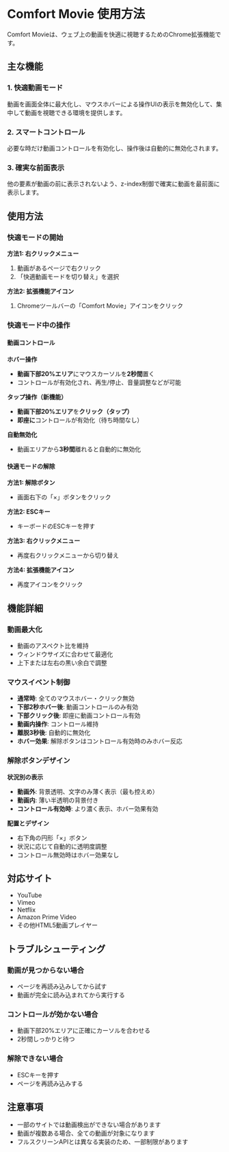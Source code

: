 # Comfort Movie 使用方法

Comfort Movieは、ウェブ上の動画を快適に視聴するためのChrome拡張機能です。

## 主な機能

### 1. 快適動画モード
動画を画面全体に最大化し、マウスホバーによる操作UIの表示を無効化して、集中して動画を視聴できる環境を提供します。

### 2. スマートコントロール
必要な時だけ動画コントロールを有効化し、操作後は自動的に無効化されます。

### 3. 確実な前面表示
他の要素が動画の前に表示されないよう、z-index制御で確実に動画を最前面に表示します。

## 使用方法

### 快適モードの開始

**方法1: 右クリックメニュー**
1. 動画があるページで右クリック
2. 「快適動画モードを切り替え」を選択

**方法2: 拡張機能アイコン**
1. Chromeツールバーの「Comfort Movie」アイコンをクリック

### 快適モード中の操作

#### 動画コントロール

**ホバー操作**
- **動画下部20%エリア**にマウスカーソルを**2秒間**置く
- コントロールが有効化され、再生/停止、音量調整などが可能

**タップ操作（新機能）**
- **動画下部20%エリア**を**クリック（タップ）**
- **即座に**コントロールが有効化（待ち時間なし）

**自動無効化**
- 動画エリアから**3秒間**離れると自動的に無効化

#### 快適モードの解除

**方法1: 解除ボタン**
- 画面右下の「×」ボタンをクリック

**方法2: ESCキー**
- キーボードのESCキーを押す

**方法3: 右クリックメニュー**
- 再度右クリックメニューから切り替え

**方法4: 拡張機能アイコン**
- 再度アイコンをクリック

## 機能詳細

### 動画最大化
- 動画のアスペクト比を維持
- ウィンドウサイズに合わせて最適化
- 上下または左右の黒い余白で調整

### マウスイベント制御
- **通常時**: 全てのマウスホバー・クリック無効
- **下部2秒ホバー後**: 動画コントロールのみ有効
- **下部クリック後**: 即座に動画コントロール有効
- **動画内操作**: コントロール維持
- **離脱3秒後**: 自動的に無効化
- **ホバー効果**: 解除ボタンはコントロール有効時のみホバー反応

### 解除ボタンデザイン

**状況別の表示**
- **動画外**: 背景透明、文字のみ薄く表示（最も控えめ）
- **動画内**: 薄い半透明の背景付き
- **コントロール有効時**: より濃く表示、ホバー効果有効

**配置とデザイン**
- 右下角の円形「×」ボタン
- 状況に応じて自動的に透明度調整
- コントロール無効時はホバー効果なし

## 対応サイト

- YouTube
- Vimeo
- Netflix
- Amazon Prime Video
- その他HTML5動画プレイヤー

## トラブルシューティング

### 動画が見つからない場合
- ページを再読み込みしてから試す
- 動画が完全に読み込まれてから実行する

### コントロールが効かない場合
- 動画下部20%エリアに正確にカーソルを合わせる
- 2秒間しっかりと待つ

### 解除できない場合
- ESCキーを押す
- ページを再読み込みする

## 注意事項

- 一部のサイトでは動画検出ができない場合があります
- 動画が複数ある場合、全ての動画が対象になります
- フルスクリーンAPIとは異なる実装のため、一部制限があります